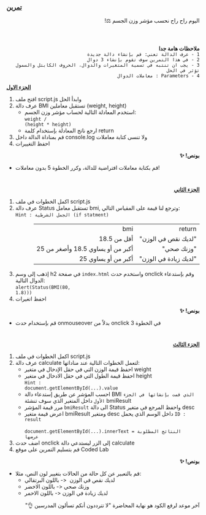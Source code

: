 <p dir="rtl">
<h3><a href="https://github.com/kuwaitcodes/UC-web-cw-5">تمرين </a></h3></p>


<p dir="rtl">
اليوم راح راح نحسب مؤشر وزن الجسم ⚖️!</p>
<h1></h1>
<p dir="rtl">
 <br><strong>ملاحظات هامة جدا</strong>
 <br><code>1 - عرف الدالة تعني: قم بإنشاء دالة جديدة</code>
 <br><code>2 - في هذا التمرين سوف تقوم بإنشاء 3 دوال</code>
 <br><code>3 - يجب ان تنتبه في تسمية المتغيرات والدوال، الحروف الكابتل والسمول تؤثر في الحل</code>
 <br><code>4 - Parameters : معاملات الدوال</code>

 
 
 <strong><a href="https://docs.google.com/document/d/1x_uAIiWvD_XAvQauaqAsBJpRtgbctJ50kOZBFgnF6-8/edit">الجزء الاول</a></strong></p>



1. افتح ملف script.js وابدأ الحل
2. عرف دالة BMI تستقبل معاملين (weight, height)
    - استخدم المعادلة التالية لحساب مؤشر وزن الجسم:
    <br><code>weight / (height * height)</code>
    - ارجع ناتج المعادلة بإستخدام كلمة return
3. قم بمناداة الدالة داخل console.log ولا تنسى كتابة معاملات
4. احفظ التغييرات 

<p dir="rtl">
<strong>بونص! ✨</strong></p>

- قم بكتابة معاملات افتراضية للدالة، وكرر الخطوة 5 بدون معاملات!


<h1></h1>

<p dir="rtl">
 <strong><a href="https://docs.google.com/document/d/1ySzER3_FO-PkOdqFfrcQHRU2gVjuXfTMPQ6mt2aoUtE/edit">الجزء الثاني</a></strong></p>

  1. اكمل الخطوات في ملف script.js
  2. عرف دالة Status تستقبل معامل bmi, وترجع لنا قيمة على المقياس التالي:
  <br><code>Hint : الجمل الشرطية (if statment) </code>
<div dir="rtl">
  <table>
    <tr><td>return</td><td>bmi</td></tr>
    <tr><td>"لديك نقص في الوزن"</td><td>أقل من 18.5</td></tr>
    <tr><td>"وزنك صحي"</td><td>أكبر من أو يساوي 18.5 وأصغر من 25</td></tr>
    <tr><td>"لديك زيادة في الوزن"</td><td>أكبر من أو يساوي 25</td></tr>
  </table>
</div>

3. إذهب إلى وسم h2 في صفحة `index.html` واستخدم حدث onclick وقم بإستدعاء الدوال التالية:
    <br> <code>alert(Status(BMI(80, 1.8)))</code>
4. احفظ اتغيرات
      


 <p dir="rtl">
<strong>بونص! ✨</strong></p>

- قم بإستخدام  حدث onmouseover بدلاً من onclick في الخطوة 3


<h1></h1>

<p dir="rtl">
 <strong><a href="https://docs.google.com/document/d/1Dnjdo8myU3RORp1kgF3O0k_6s2GmYLklxRTS6aSxqZg/edit">الجزء الثالث</a></strong></p>

1. اكمل الخطوات في ملف script.js
2. عرف دالة calculate لتعمل الخطوات التالية عند مناداتها:
    - احفظ قيمة الوزن التي في حقل الإدخال في متغير weight
    - احفظ قيمة الطول التي في حقل الادخال في متغير height
    <br><code>Hint : document.getElementById(...).value</code>
    - احسب المؤشر عن طريق إستدعاء دالة BMI `الذي قمت بإنشائها في الجزء الأول` داخل المتغير الذي سوف تنشئة bmiResult
    - مرر قيمة المؤشر `bmiResult` الى دالة Status واحفظ المرجع في متغير  desc
    - اعرض قيمة متغير bmiResult ومتغير desc داخل الوسم الذي يحمل `ID : result`
<br><code> document.getElementById(...).innerText = النتائج المطلوبة عرضها</code>
4. اضف حدث onclick إلى الزر ليستدعي دالة calculate
5. قم بتسليم التمرين على موقع Coded Lab


 <p dir="rtl">
<strong>بونص! ✨</strong></p>

- قم بالتعبير عن كل حالة من الحالات بتغيير لون النص، مثلا: 
    - لديك نقص في الوزن  <- باللون البرتقالي
    - وزنك صحي <- باللون الاخضر
    - لديك زيادة في الوزن <- باللون الاحمر

 <p dir="rtl">
آخر موعد لرفع الكود هو نهاية المحاضرة "لا تترددون أنكم تسألون المدرسين 👌"
</p>
